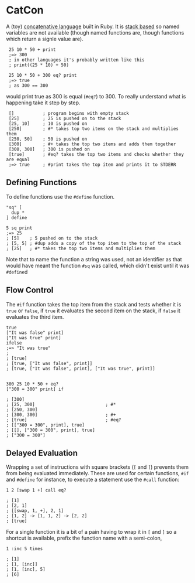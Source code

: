 # CatCon

A (toy) [concatenative language][caten] built in Ruby. It is [stack based][stack]
so named variables are not available (though named functions are, though
functions which return a signle value are).

     25 10 * 50 + print
     ;=> 300
     ; in other languages it's probably written like this
     ; print((25 * 10) + 50)

     25 10 * 50 + 300 eq? print
     ;=> true
     ; as 300 == 300

would print true as 300 is equal (`#eq?`) to 300. To really understand what is happening
take it step by step.

     []           ; program begins with empty stack
     [25]         ; 25 is pushed on to the stack
     [25, 10]     ; 10 is pushed on
     [250]        ; #* takes top two items on the stack and multiplies them
     [250, 50]    ; 50 is pushed on
     [300]        ; #+ takes the top two items and adds them together
     [300, 300]   ; 300 is pushed on
     [true]       ; #eq? takes the top two items and checks whether they are equal
     ;=> true     ; #print takes the top item and prints it to STDERR

## Defining Functions

To define functions use the `#define` function.

    "sq" [
      dup *
    ] define

    5 sq print
    ;=> 25
    ; [5]    ; 5 pushed on to the stack
    ; [5, 5] ; #dup adds a copy of the top item to the top of the stack
    ; [25]   ; #* takes the top two items and multiplies them

Note that to name the function a string was used, not an identifier as that
would have meant the function `#sq` was called, which didn't exist until it was
`#define`d

## Flow Control

The `#if` function takes the top item from the stack and tests whether it is `true` or
`false`, if `true` it evaluates the second item on the stack, if `false` it evaluates
the third item.

    true
    ["It was false" print]
    ["It was true" print]
    ifelse
    ;=> "It was true"
    ;
    ; [true]
    ; [true, ["It was false", print]]
    ; [true, ["It was false", print], ["It was true", print]]


    300 25 10 * 50 + eq?
    ["300 = 300" print] if

    ; [300]
    ; [25, 300]                           ; #*
    ; [250, 300]
    ; [300, 300]                          ; #+
    ; [true]                              ; #eq?
    ; [["300 = 300", print], true]
    ; [[], ["300 = 300", print], true]
    ; ["300 = 300"]


## Delayed Evaluation

Wrapping a set of instructions with square brackets (`[` and `]`) prevents them from
being evaluated immediately. These are used for certain functions, `#if` and `#define`
for instance, to execute a statement use the `#call` function:

    1 2 [swap 1 +] call eq?

    ; [1]
    ; [2, 1]
    ; [[swap, 1, +], 2, 1]
    ; [1, 2] -> [1, 1, 2] -> [2, 2]
    ; [true]

For a single function it is a bit of a pain having to wrap it in `[` and `]` so
a shortcut is available, prefix the function name with a semi-colon,

    1 :inc 5 times

    ; [1]
    ; [1, [inc]]
    ; [1, [inc], 5]
    ; [6]




[caten]: http://en.wikipedia.org/wiki/Concatenative_programming_language "Concatenative programming language"
[stack]: http://en.wikipedia.org/wiki/Stack-based "Stack based programming language"
